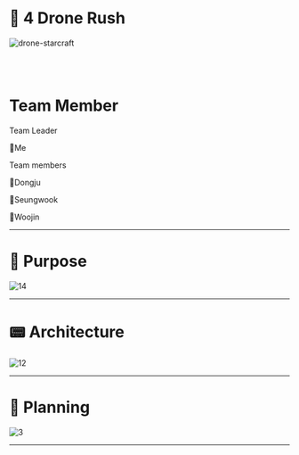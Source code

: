 # 🚀 4 Drone Rush  

![drone-starcraft](https://user-images.githubusercontent.com/37481441/213846936-0ee97675-2175-49bf-a475-fd921009406b.gif)

<br>

</br>

# Team Member 

Team Leader

🐢Me

Team members

🦎Dongju

🐍Seungwook

🐊Woojin
_____________________________________________________________________________

# 🎉 Purpose 

 ![14](https://user-images.githubusercontent.com/37481441/213847697-44844f89-7808-4577-979c-d2dfbfbbb892.PNG)

_____________________________________________________________________________


# 📟 Architecture

![12](https://user-images.githubusercontent.com/37481441/213847668-f850f552-08a0-463b-a789-a0dc66e281c0.PNG)

_____________________________________________________________________________


# 🎥 Planning 


![3](https://user-images.githubusercontent.com/37481441/213847176-a5591805-217d-4c4c-8a38-e2a911c06399.PNG)


_____________________________________________________________________________
